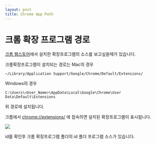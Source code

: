 ```yaml
---
layout: post
title: Chrome App Path
---
```


# 크롬 확장 프로그램 경로
[크롬 웹스토어](https://chrome.google.com/webstore)에서 설치한 확장프로그램의 소스를 보고싶을때가 있습니다.

크롬확장프로그램이 설치되는 경로는
Mac의 경우
```
~/Library/Application Support/Google/Chrome/Default/Extensions/
```

Windows의 경우
```
C:\Users\<User_Name>\AppData\Local\Google\Chrome\User Data\Default\Extensions
```

위 경로에 설치됩니다.

크롬에서 [chrome://extensions/](chrome://extensions/) 에 접속하면 설치된 확장프로그램이 표시됩니다.

<img src="{{ site.url }}/_upload/스크린샷_2016-06-28_오전_9_25_27.png">

id를 확인후 크롬 확장프로그램 폴더의 id 폴더 프로그램 소스가 있습니다.







